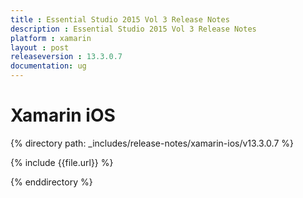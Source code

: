 ```yaml
---
title : Essential Studio 2015 Vol 3 Release Notes
description : Essential Studio 2015 Vol 3 Release Notes
platform : xamarin
layout : post
releaseversion : 13.3.0.7
documentation: ug
---
```


# Xamarin iOS

{% directory path: _includes/release-notes/xamarin-ios/v13.3.0.7 %}


{% include {{file.url}} %}

{% enddirectory %}